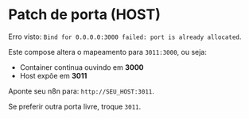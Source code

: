 # Patch de porta (HOST)

Erro visto: `Bind for 0.0.0.0:3000 failed: port is already allocated`.

Este compose altera o mapeamento para `3011:3000`, ou seja:
- Container continua ouvindo em **3000**
- Host expõe em **3011**

Aponte seu n8n para: `http://SEU_HOST:3011`.

Se preferir outra porta livre, troque `3011`.
